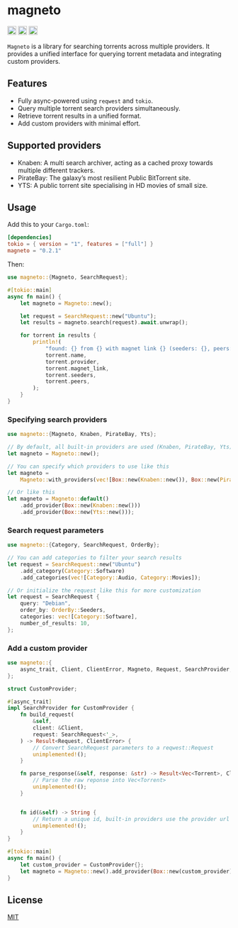 # magneto

[<img alt="github" src="https://img.shields.io/badge/github-mitander/magneto-8da0cb?style=for-the-badge&labelColor=555555&logo=github" height="20">](https://github.com/mitander/magneto)
[<img alt="crates.io" src="https://img.shields.io/crates/v/magneto.svg?style=for-the-badge&color=fc8d62&logo=rust" height="20">](https://crates.io/crates/magneto)
[<img alt="docs.rs" src="https://img.shields.io/badge/docs.rs-magneto-66c2a5?style=for-the-badge&labelColor=555555&logo=docs.rs" height="20">](https://docs.rs/magneto)

<!-- cargo-sync-readme start -->

`Magneto` is a library for searching torrents across multiple providers.
It provides a unified interface for querying torrent metadata and integrating
custom providers.

## Features
- Fully async-powered using `reqwest` and `tokio`.
- Query multiple torrent search providers simultaneously.
- Retrieve torrent results in a unified format.
- Add custom providers with minimal effort.

## Supported providers
- Knaben: A multi search archiver, acting as a cached proxy towards multiple different trackers.
- PirateBay: The galaxy’s most resilient Public BitTorrent site.
- YTS: A public torrent site specialising in HD movies of small size.

## Usage

Add this to your `Cargo.toml`:

```toml
[dependencies]
tokio = { version = "1", features = ["full"] }
magneto = "0.2.1"
```

Then:

```rust
use magneto::{Magneto, SearchRequest};

#[tokio::main]
async fn main() {
    let magneto = Magneto::new();

    let request = SearchRequest::new("Ubuntu");
    let results = magneto.search(request).await.unwrap();

    for torrent in results {
        println!(
            "found: {} from {} with magnet link {} (seeders: {}, peers: {})",
            torrent.name,
            torrent.provider,
            torrent.magnet_link,
            torrent.seeders,
            torrent.peers,
        );
    }
}
```

### Specifying search providers

```rust
use magneto::{Magneto, Knaben, PirateBay, Yts};

// By default, all built-in providers are used (Knaben, PirateBay, Yts)
let magneto = Magneto::new();

// You can specify which providers to use like this
let magneto =
    Magneto::with_providers(vec![Box::new(Knaben::new()), Box::new(PirateBay::new())]);

// Or like this
let magneto = Magneto::default()
    .add_provider(Box::new(Knaben::new()))
    .add_provider(Box::new(Yts::new()));
```

### Search request parameters

```rust
use magneto::{Category, SearchRequest, OrderBy};

// You can add categories to filter your search results
let request = SearchRequest::new("Ubuntu")
    .add_category(Category::Software)
    .add_categories(vec![Category::Audio, Category::Movies]);

// Or initialize the request like this for more customization
let request = SearchRequest {
    query: "Debian",
    order_by: OrderBy::Seeders,
    categories: vec![Category::Software],
    number_of_results: 10,
};
```

### Add a custom provider

```rust
use magneto::{
    async_trait, Client, ClientError, Magneto, Request, SearchProvider, SearchRequest, Torrent,
};

struct CustomProvider;

#[async_trait]
impl SearchProvider for CustomProvider {
    fn build_request(
        &self,
        client: &Client,
        request: SearchRequest<'_>,
    ) -> Result<Request, ClientError> {
        // Convert SearchRequest parameters to a reqwest::Request
        unimplemented!();
    }

    fn parse_response(&self, response: &str) -> Result<Vec<Torrent>, ClientError> {
        // Parse the raw reponse into Vec<Torrent>
        unimplemented!();
    }


    fn id(&self) -> String {
        // Return a unique id, built-in providers use the provider url
        unimplemented!();
    }
}

#[tokio::main]
async fn main() {
    let custom_provider = CustomProvider{};
    let magneto = Magneto::new().add_provider(Box::new(custom_provider));
}
```

<!-- cargo-sync-readme end -->

## License
[MIT](/LICENSE)
